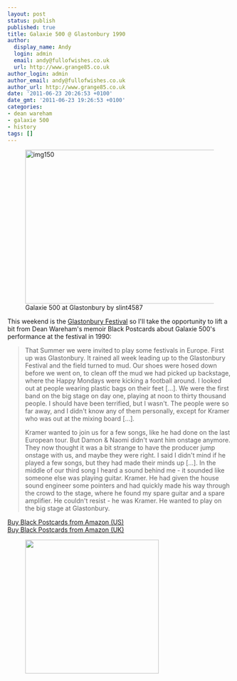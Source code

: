 ```yaml
---
layout: post
status: publish
published: true
title: Galaxie 500 @ Glastonbury 1990
author:
  display_name: Andy
  login: admin
  email: andy@fullofwishes.co.uk
  url: http://www.grange85.co.uk
author_login: admin
author_email: andy@fullofwishes.co.uk
author_url: http://www.grange85.co.uk
date: '2011-06-23 20:26:53 +0100'
date_gmt: '2011-06-23 19:26:53 +0100'
categories:
- dean wareham
- galaxie 500
- history
tags: []
---
```

<figure class="caption aligncenter"><a href="http://www.flickr.com/photos/74825135@N00/3354266928/" title="img150 by slint4587, on Flickr"><img class="aligncenter" src="https://farm4.static.flickr.com/3638/3354266928_f84714f9e7.jpg" width="500" height="345" alt="img150"></a><figcaption class="caption-text">Galaxie 500 at Glastonbury by slint4587</figcaption></figure>
<p>This weekend is the <a href="http://www.glastonburyfestivals.co.uk/">Glastonbury Festival</a> so I'll take the opportunity to lift a bit from Dean Wareham's memoir Black Postcards about Galaxie 500's performance at the festival in 1990:</p>
<blockquote><p>That Summer we were invited to play some festivals in Europe. First up was Glastonbury. It rained all week leading up to the Glastonbury Festival and the field turned to mud. Our shoes were hosed down before we went on, to clean off the mud we had picked up backstage, where the Happy Mondays were kicking a football around. I looked out at people wearing plastic bags on their feet [...]. We were the first band on the big stage on day one, playing at noon to thirty thousand people. I should have been terrified, but I wasn't. The people were so far away, and I didn't know any of them personally, except for Kramer who was out at the mixing board [...].</p>
<p>Kramer wanted to join us for a few songs, like he had done on the last European tour. But Damon & Naomi didn't want him onstage anymore. They now thought it was a bit strange to have the producer jump onstage with us, and maybe they were right. I said I didn't mind if he played a few songs, but they had made their minds up [...]. In the middle of our third song I heard a sound behind me - it sounded like someone else was playing guitar. Kramer. He had given the house sound engineer some pointers and had quickly made his way through the crowd to the stage, where he found my spare guitar and a spare amplifier. He couldn't resist - he was Kramer. He wanted to play on the big stage at Glastonbury.</p></blockquote>
<p><a href="http://www.amazon.com/gp/product/0143115480/ref=as_li_ss_tl?ie=UTF8&tag=aheadfullofwi-20&linkCode=as2&camp=217145&creative=399369&creativeASIN=0143115480">Buy Black Postcards from Amazon (US)</a><br />
<a href="http://www.amazon.co.uk/gp/product/0143115480/ref=as_li_ss_tl?ie=UTF8&tag=aheadfullofwi-21&linkCode=as2&camp=1634&creative=19450&creativeASIN=0143115480">Buy Black Postcards from Amazon (UK)</a><br />
<figure class="caption aligncenter" width="300" caption="Black postcards (paperback edition)"><img src="https://www.fullofwishes.co.uk/wp/wp-content/uploads/2009/02/41dyhhimxrl_ss500_-300x300.jpg" alt="" title="Black postcards (paperback edition)" width="300" height="300" class="size-medium wp-image-1042" /><figcaption class="caption-text"></figcaption></figure>
